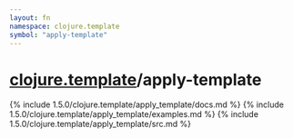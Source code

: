 ```yaml
---
layout: fn
namespace: clojure.template
symbol: "apply-template"
---
```


# [clojure.template](../)/apply-template

{% include 1.5.0/clojure.template/apply_template/docs.md %}
{% include 1.5.0/clojure.template/apply_template/examples.md %}
{% include 1.5.0/clojure.template/apply_template/src.md %}

